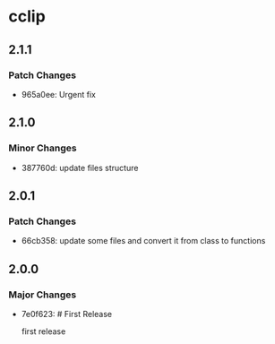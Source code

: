 # cclip

## 2.1.1

### Patch Changes

- 965a0ee: Urgent fix

## 2.1.0

### Minor Changes

- 387760d: update files structure

## 2.0.1

### Patch Changes

- 66cb358: update some files and convert it from class to functions

## 2.0.0

### Major Changes

- 7e0f623: # First Release

    first release
